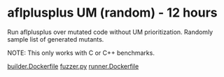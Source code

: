 # aflplusplus UM (random) - 12 hours

Run aflplusplus over mutated code without UM prioritization. Randomly sample
list of generated mutants.

NOTE: This only works with C or C++ benchmarks.

[builder.Dockerfile](builder.Dockerfile)
[fuzzer.py](fuzzer.py)
[runner.Dockerfile](runner.Dockerfile)
